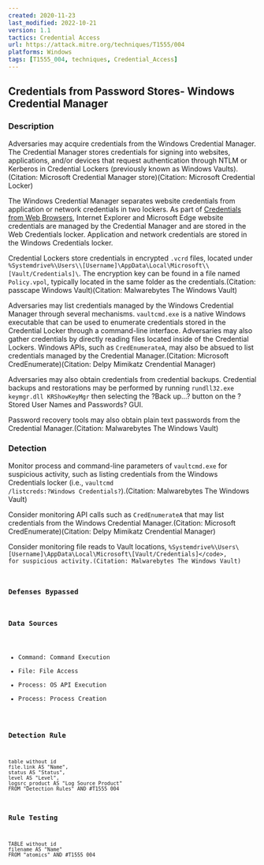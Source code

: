 ```yaml
---
created: 2020-11-23
last_modified: 2022-10-21
version: 1.1
tactics: Credential Access
url: https://attack.mitre.org/techniques/T1555/004
platforms: Windows
tags: [T1555_004, techniques, Credential_Access]
---
```


## Credentials from Password Stores- Windows Credential Manager

### Description

Adversaries may acquire credentials from the Windows Credential Manager. The Credential Manager stores credentials for signing into websites, applications, and/or devices that request authentication through NTLM or Kerberos in Credential Lockers (previously known as Windows Vaults).(Citation: Microsoft Credential Manager store)(Citation: Microsoft Credential Locker)

The Windows Credential Manager separates website credentials from application or network credentials in two lockers. As part of [Credentials from Web Browsers](https://attack.mitre.org/techniques/T1555/003), Internet Explorer and Microsoft Edge website credentials are managed by the Credential Manager and are stored in the Web Credentials locker. Application and network credentials are stored in the Windows Credentials locker.

Credential Lockers store credentials in encrypted `.vcrd` files, located under `%Systemdrive%\Users\\[Username]\AppData\Local\Microsoft\\[Vault/Credentials]\`. The encryption key can be found in a file named <code>Policy.vpol</code>, typically located in the same folder as the credentials.(Citation: passcape Windows Vault)(Citation: Malwarebytes The Windows Vault)

Adversaries may list credentials managed by the Windows Credential Manager through several mechanisms. <code>vaultcmd.exe</code> is a native Windows executable that can be used to enumerate credentials stored in the Credential Locker through a command-line interface. Adversaries may also gather credentials by directly reading files located inside of the Credential Lockers. Windows APIs, such as <code>CredEnumerateA</code>, may also be absued to list credentials managed by the Credential Manager.(Citation: Microsoft CredEnumerate)(Citation: Delpy Mimikatz Crendential Manager)

Adversaries may also obtain credentials from credential backups. Credential backups and restorations may be performed by running <code>rundll32.exe keymgr.dll KRShowKeyMgr</code> then selecting the ?Back up...? button on the ?Stored User Names and Passwords? GUI.

Password recovery tools may also obtain plain text passwords from the Credential Manager.(Citation: Malwarebytes The Windows Vault)

### Detection

Monitor process and command-line parameters of <code>vaultcmd.exe</code> for suspicious activity, such as listing credentials from the Windows Credentials locker (i.e., <code>vaultcmd /listcreds:?Windows Credentials?</code>).(Citation: Malwarebytes The Windows Vault)

Consider monitoring API calls such as <code>CredEnumerateA</code> that may list credentials from the Windows Credential Manager.(Citation: Microsoft CredEnumerate)(Citation: Delpy Mimikatz Crendential Manager)

Consider monitoring file reads to Vault locations, <code>%Systemdrive%\Users\\[Username]\AppData\Local\Microsoft\\[Vault/Credentials]\</code>, for suspicious activity.(Citation: Malwarebytes The Windows Vault)

### Defenses Bypassed



### Data Sources

  - Command: Command Execution
  -  File: File Access
  -  Process: OS API Execution
  -  Process: Process Creation
### Detection Rule

```dataview
table without id
file.link AS "Name",
status AS "Status",
level AS "Level",
logsrc_product AS "Log Source Product"
FROM "Detection Rules" AND #T1555_004
```

### Rule Testing

```dataview
TABLE without id
filename AS "Name"
FROM "atomics" AND #T1555_004
```
